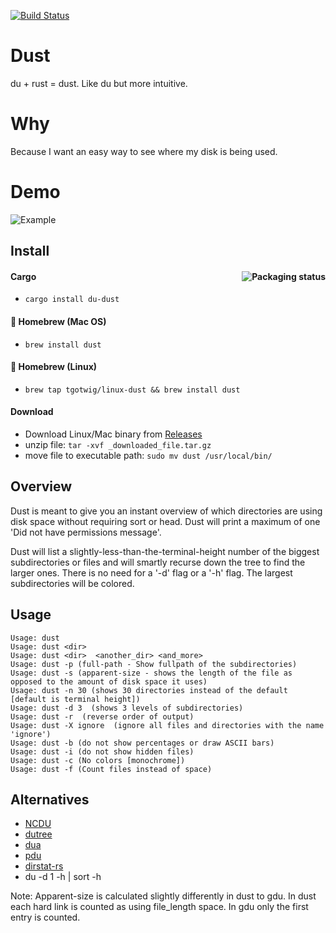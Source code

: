 
[![Build Status](https://travis-ci.org/bootandy/dust.svg?branch=master)](https://travis-ci.org/bootandy/dust)

# Dust

du + rust = dust. Like du but more intuitive.

# Why

Because I want an easy way to see where my disk is being used.

# Demo
![Example](media/snap.png)

## Install

#### Cargo <a href="https://repology.org/project/du-dust/versions"><img src="https://repology.org/badge/vertical-allrepos/du-dust.svg" alt="Packaging status" align="right"></a>

* `cargo install du-dust`

#### 🍺 Homebrew (Mac OS)

* `brew install dust`

#### 🍺 Homebrew (Linux)

* `brew tap tgotwig/linux-dust && brew install dust`

#### Download

* Download Linux/Mac binary from [Releases](https://github.com/bootandy/dust/releases)
* unzip file: `tar -xvf _downloaded_file.tar.gz`
* move file to executable path: `sudo mv dust /usr/local/bin/`

## Overview

Dust is meant to give you an instant overview of which directories are using disk space without requiring sort or head. Dust will print a maximum of one 'Did not have permissions message'.

Dust will list a slightly-less-than-the-terminal-height number of the biggest subdirectories or files and will smartly recurse down the tree to find the larger ones. There is no need for a '-d' flag or a '-h' flag. The largest subdirectories will be colored.

## Usage

```
Usage: dust
Usage: dust <dir>
Usage: dust <dir>  <another_dir> <and_more>
Usage: dust -p (full-path - Show fullpath of the subdirectories)
Usage: dust -s (apparent-size - shows the length of the file as opposed to the amount of disk space it uses)
Usage: dust -n 30 (shows 30 directories instead of the default [default is terminal height])
Usage: dust -d 3  (shows 3 levels of subdirectories)
Usage: dust -r  (reverse order of output)
Usage: dust -X ignore  (ignore all files and directories with the name 'ignore')
Usage: dust -b (do not show percentages or draw ASCII bars)
Usage: dust -i (do not show hidden files)
Usage: dust -c (No colors [monochrome])
Usage: dust -f (Count files instead of space)
```


## Alternatives

* [NCDU](https://dev.yorhel.nl/ncdu)
* [dutree](https://github.com/nachoparker/dutree)
* [dua](https://github.com/Byron/dua-cli/)
* [pdu](https://github.com/KSXGitHub/parallel-disk-usage)
* [dirstat-rs](https://github.com/scullionw/dirstat-rs)
* du -d 1 -h | sort -h

Note: Apparent-size is calculated slightly differently in dust to gdu. In dust each hard link is counted as using file_length space. In gdu only the first entry is counted.
